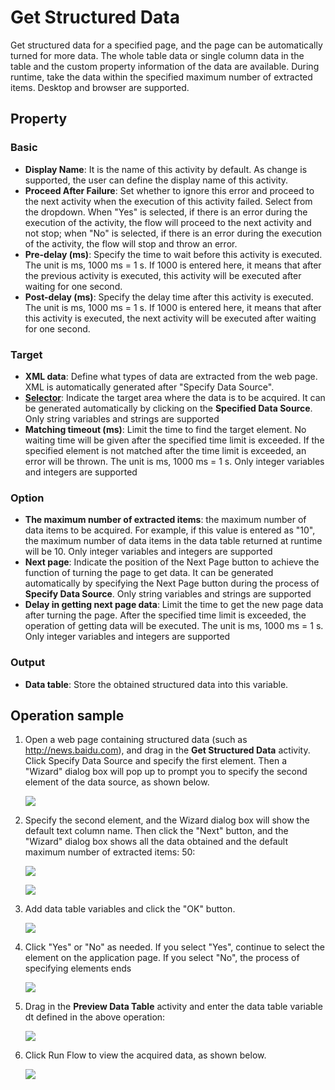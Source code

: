 # Get Structured Data

Get structured data for a specified page, and the page can be automatically turned for more data. The whole table data or single column data in the table and the custom property information of the data are available. During runtime, take the data within the specified maximum number of extracted items. Desktop and browser are supported.

## Property

### Basic

- **Display Name**: It is the name of this activity by default. As change is supported, the user can define the display name of this activity.
- **Proceed After Failure**: Set whether to ignore this error and proceed to the next activity when the execution of this activity failed. Select from the dropdown. When "Yes" is selected, if there is an error during the execution of the activity, the flow will proceed to the next activity and not stop; when "No" is selected, if there is an error during the execution of the activity, the flow will stop and throw an error.
- **Pre-delay (ms)**: Specify the time to wait before this activity is executed. The unit is ms, 1000 ms = 1 s. If 1000 is entered here, it means that after the previous activity is executed, this activity will be executed after waiting for one second.
- **Post-delay (ms)**: Specify the delay time after this activity is executed. The unit is ms, 1000 ms = 1 s. If 1000 is entered here, it means that after this activity is executed, the next activity will be executed after waiting for one second.

### Target

- **XML data**: Define what types of data are extracted from the web page. XML is automatically generated after "Specify Data Source".
- **[Selector](../Appendix/Selector.md?_v=v2020.4)**: Indicate the target area where the data is to be acquired. It can be generated automatically by clicking on the **Specified Data Source**. Only string variables and strings are supported
- **Matching timeout (ms)**: Limit the time to find the target element. No waiting time will be given after the specified time limit is exceeded. If the specified element is not matched after the time limit is exceeded, an error will be thrown. The unit is ms, 1000 ms = 1 s. Only integer variables and integers are supported

### Option

- **The maximum number of extracted items**: the maximum number of data items to be acquired. For example, if this value is entered as "10", the maximum number of data items in the data table returned at runtime will be 10. Only integer variables and integers are supported
- **Next page**: Indicate the position of the Next Page button to achieve the function of turning the page to get data. It can be generated automatically by specifying the Next Page button during the process of **Specify Data Source**. Only string variables and strings are supported
- **Delay in getting next page data**: Limit the time to get the new page data after turning the page. After the specified time limit is exceeded, the operation of getting data will be executed. The unit is ms, 1000 ms = 1 s. Only integer variables and integers are supported

### Output

- **Data table**: Store the obtained structured data into this variable.

## Operation sample

1. Open a web page containing structured data (such as http://news.baidu.com), and drag in the **Get Structured Data** activity. Click Specify Data Source and specify the first element. Then a "Wizard" dialog box will pop up to prompt you to specify the second element of the data source, as shown below.
   
    ![](https://docimages.blob.core.chinacloudapi.cn/images/Amanda/%E7%95%8C%E9%9D%A2%E6%88%AA%E5%9B%BE/StructuredData/Structured1.png)

2. Specify the second element, and the Wizard dialog box will show the default text column name. Then click the "Next" button, and the "Wizard" dialog box shows all the data obtained and the default maximum number of extracted items: 50:
   
    ![](https://docimages.blob.core.chinacloudapi.cn/images/Amanda/%E7%95%8C%E9%9D%A2%E6%88%AA%E5%9B%BE/StructuredData/Structured2.png)
   
    ![](https://docimages.blob.core.chinacloudapi.cn/images/Amanda/%E7%95%8C%E9%9D%A2%E6%88%AA%E5%9B%BE/StructuredData/Structured3.png)

3. Add data table variables and click the "OK" button.
   
    ![](https://docimages.blob.core.chinacloudapi.cn/images/Amanda/%E7%95%8C%E9%9D%A2%E6%88%AA%E5%9B%BE/StructuredData/Structured4.png)

4. Click "Yes" or "No" as needed. If you select "Yes", continue to select the element on the application page. If you select "No", the process of specifying elements ends
   
    ![](https://docimages.blob.core.chinacloudapi.cn/images/Amanda/%E7%95%8C%E9%9D%A2%E6%88%AA%E5%9B%BE/StructuredData/Structured5.png)

5. Drag in the **Preview Data Table** activity and enter the data table variable dt defined in the above operation:
   
    ![](https://docimages.blob.core.chinacloudapi.cn/images/Amanda/%E7%95%8C%E9%9D%A2%E6%88%AA%E5%9B%BE/StructuredData/Structured6.png)

6. Click Run Flow to view the acquired data, as shown below.
   
    ![](https://docimages.blob.core.chinacloudapi.cn/images/Amanda/%E7%95%8C%E9%9D%A2%E6%88%AA%E5%9B%BE/StructuredData/Structured7.png)
